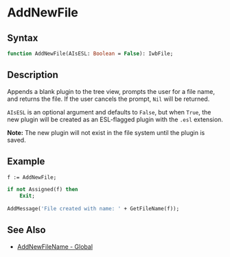 # AddNewFile

## Syntax

```pascal
function AddNewFile(AIsESL: Boolean = False): IwbFile;
```

## Description

Appends a blank plugin to the tree view, prompts the user for a file name, and returns the file. If the user cancels the prompt, `Nil` will be returned.

`AIsESL` is an optional argument and defaults to `False`, but when `True`, the new plugin will be created as an ESL-flagged plugin with the `.esl` extension.

**Note:** The new plugin will not exist in the file system until the plugin is saved.

## Example

```pascal
f := AddNewFile;

if not Assigned(f) then
	Exit;
  
AddMessage('File created with name: ' + GetFileName(f));
```

## See Also

- [AddNewFileName - Global](Global_AddNewFileName.md)
